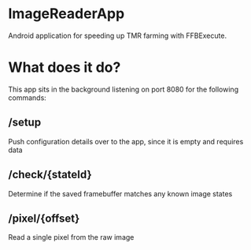 # ImageReaderApp
Android application for speeding up TMR farming with FFBExecute.

# What does it do?

This app sits in the background listening on port 8080 for the following commands:

## /setup
Push configuration details over to the app, since it is empty and requires data

## /check/{stateId}
Determine if the saved framebuffer matches any known image states

## /pixel/{offset}
Read a single pixel from the raw image
